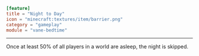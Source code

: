```toml
[feature]
title = "Night to Day"
icon = "minecraft:textures/item/barrier.png"
category = "gameplay"
module = "vane-bedtime"
```
---
Once at least 50% of all players in a world are asleep, the night is skipped.
